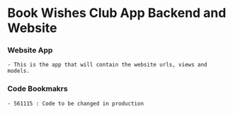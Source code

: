 # Book Wishes Club App Backend and Website

### Website App
    - This is the app that will contain the website urls, views and models.

### Code Bookmakrs
    - 561115 : Code to be changed in production